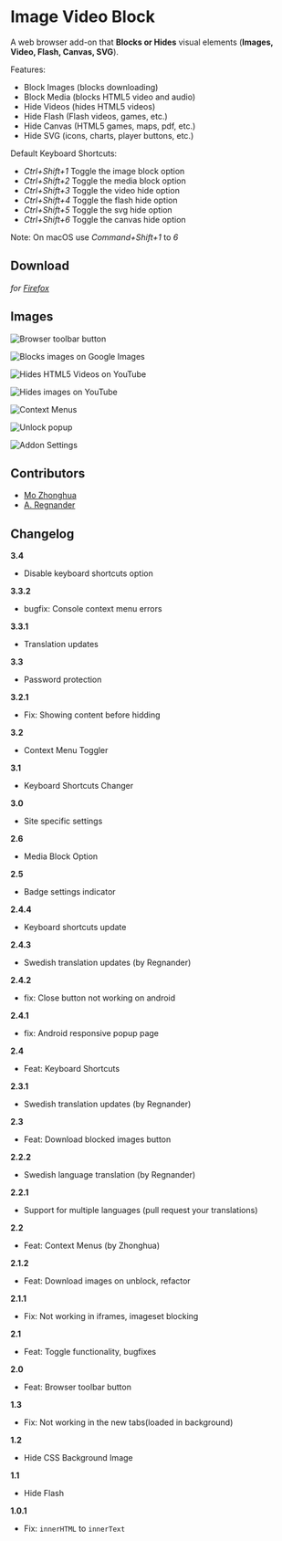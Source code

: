 # Image Video Block

A web browser add-on that **Blocks or Hides** visual elements (**Images, Video, Flash, Canvas, SVG**).

Features:

- Block Images (blocks downloading)
- Block Media (blocks HTML5 video and audio)
- Hide Videos (hides HTML5 videos)
- Hide Flash (Flash videos, games, etc.)
- Hide Canvas (HTML5 games, maps, pdf, etc.)
- Hide SVG (icons, charts, player buttons, etc.)

Default Keyboard Shortcuts:

- *Ctrl+Shift+1* Toggle the image block option
- *Ctrl+Shift+2* Toggle the media block option
- *Ctrl+Shift+3* Toggle the video hide option
- *Ctrl+Shift+4* Toggle the flash hide option
- *Ctrl+Shift+5* Toggle the svg hide option
- *Ctrl+Shift+6* Toggle the canvas hide option

Note: On macOS use *Command+Shift+1* to *6*


## Download

*for [Firefox](https://addons.mozilla.org/firefox/addon/image-video-block/)*


## Images

![](/images/popup.png "Browser toolbar button")

![](/images/gi_block_images.png "Blocks images on Google Images")

![](/images/yt_hide_video.png "Hides HTML5 Videos on YouTube")

![](/images/yt_image_block.png "Hides images on YouTube")

![](/images/context_menus.png "Context Menus")

![](/images/unlock.png "Unlock popup")

![](/images/addon_settings.png "Addon Settings")


## Contributors

- [Mo Zhonghua](https://github.com/MoZhonghua)
- [A. Regnander](https://github.com/Regnander)


## Changelog

**3.4**
- Disable keyboard shortcuts option

**3.3.2**
- bugfix: Console context menu errors

**3.3.1**
- Translation updates

**3.3**
- Password protection

**3.2.1**
- Fix: Showing content before hidding

**3.2**
- Context Menu Toggler

**3.1**
- Keyboard Shortcuts Changer

**3.0**
- Site specific settings

**2.6**
- Media Block Option

**2.5**
- Badge settings indicator

**2.4.4**
- Keyboard shortcuts update

**2.4.3**
- Swedish translation updates (by Regnander)

**2.4.2**
- fix: Close button not working on android

**2.4.1**
- fix: Android responsive popup page

**2.4**
- Feat: Keyboard Shortcuts

**2.3.1**
- Swedish translation updates (by Regnander)

**2.3**
- Feat: Download blocked images button

**2.2.2**
- Swedish language translation (by Regnander)

**2.2.1**
- Support for multiple languages (pull request your translations)

**2.2**
- Feat: Context Menus (by Zhonghua)

**2.1.2**
- Feat: Download images on unblock, refactor

**2.1.1**
- Fix: Not working in iframes, imageset blocking

**2.1**
- Feat: Toggle functionality, bugfixes

**2.0**
- Feat: Browser toolbar button

**1.3**
- Fix: Not working in the new tabs(loaded in background)

**1.2**
- Hide CSS Background Image

**1.1**

- Hide Flash

**1.0.1**

- Fix: `innerHTML` to `innerText`
